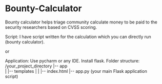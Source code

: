 # Bounty-Calculator
Bounty calculator helps triage community calculate money to be paid to the security researchers based on CVSS scoring.

Script:
I have script written for the calculation which you can directly run (bounty calculator).

or

Application:
Use pycharm or any IDE.
Install flask.
Folder structure: 
/your_project_directory
|-- app  
|   |-- templates
|   |   |-- index.html
|-- app.py (your main Flask application script)


